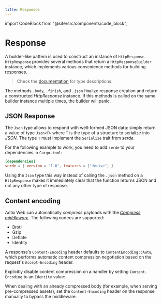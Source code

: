 ```yaml
---
title: Responses
---
```


import CodeBlock from "@site/src/components/code_block";

# Response

A builder-like pattern is used to construct an instance of `HttpResponse`. `HttpResponse` provides several methods that return a `HttpResponseBuilder` instance, which implements various convenience methods for building responses.

> Check the [documentation][responsebuilder] for type descriptions.

The methods `.body`, `.finish`, and `.json` finalize response creation and return a constructed _HttpResponse_ instance. If this methods is called on the same builder instance multiple times, the builder will panic.

<CodeBlock example="responses" file="main.rs" section="builder" />

## JSON Response

The `Json` type allows to respond with well-formed JSON data: simply return a value of type `Json<T>` where `T` is the type of a structure to serialize into _JSON_. The type `T` must implement the `Serialize` trait from _serde_.

For the following example to work, you need to add `serde` to your dependencies in `Cargo.toml`:

```toml
[dependencies]
serde = { version = "1.0", features = ["derive"] }
```

<CodeBlock example="responses" file="json_resp.rs" section="json-resp" />

Using the `Json` type this way instead of calling the `.json` method on a `HttpResponse` makes it immediately clear that the function returns JSON and not any other type of response.

## Content encoding

Actix Web can automatically _compress_ payloads with the [_Compress middleware_][compressmidddleware]. The following codecs are supported:

- Brotli
- Gzip
- Deflate
- Identity

A response's `Content-Encoding` header defaults to `ContentEncoding::Auto`, which performs automatic content compression negotiation based on the request's `Accept-Encoding` header.

<CodeBlock example="responses" file="auto.rs" section="auto" />

Explicitly disable content compression on a handler by setting `Content-Encoding` to an `Identity` value:

<CodeBlock example="responses" file="identity.rs" section="identity" />

When dealing with an already compressed body (for example, when serving pre-compressed assets), set the `Content-Encoding` header on the response manually to bypass the middleware:

<CodeBlock example="responses" file="identity_two.rs" section="identity-two" />

[responsebuilder]: https://docs.rs/actix-web/4/actix_web/struct.HttpResponseBuilder.html
[compressmidddleware]: https://docs.rs/actix-web/4/actix_web/middleware/struct.Compress.html
